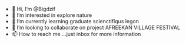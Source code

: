 - 👋 Hi, I’m @Bigdzif
- 👀 I’m interested in explore nature 
- 🌱 I’m currently learning graduate scienctifiqus legon
- 💞️ I’m looking to collaborate on project AFREEKAN VILLAGE FESTIVAL
- 📫 How to reach me ...just inbox for more information

<!---
Bigdzif/Bigdzif is a ✨ special ✨ repository because its `README.md` (this file) appears on your GitHub profile.
You can click the Preview link to take a look at your changes.
--->
